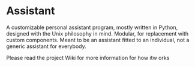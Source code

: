 # Assistant

A customizable personal assistant program, mostly written in Python, designed with the Unix philosophy in mind. Modular, for replacement with custom components. Meant to be an assistant fitted to an individual, not a generic assistant for everybody. 

Please read the project Wiki for more information for how itw orks